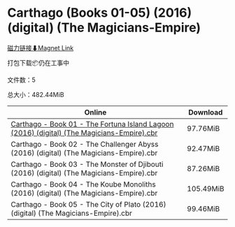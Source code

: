 # Carthago (Books 01-05) (2016) (digital) (The Magicians-Empire)

[磁力链接⬇Magnet Link](magnet:?xt=urn:btih:0c523d972b6c170c3403e7c84445468250327274&dn=Carthago%20%28Books%2001-05%29%20%282016%29%20%28digital%29%20%28The%20Magicians-Empire%29)

打包下载📦仍在工事中

文件数：5

总大小：482.44MiB

Online | Download
--- | ---
[Carthago - Book 01 - The Fortuna Island Lagoon (2016) (digital) (The Magicians-Empire).cbr](https://github.com/alicewish/markdown/blob/master/comic/Carthago-Book-01-Fortuna-Island-Lagoon-2016-digital-Magicians-Empire-cbr.md) | 97.76MiB
Carthago - Book 02 - The Challenger Abyss (2016) (digital) (The Magicians-Empire).cbr | 92.47MiB
Carthago - Book 03 - The Monster of Djibouti (2016) (digital) (The Magicians-Empire).cbr | 87.26MiB
Carthago - Book 04 - The Koube Monoliths (2016) (digital) (The Magicians-Empire).cbr | 105.49MiB
Carthago - Book 05 - The City of Plato (2016) (digital) (The Magicians-Empire).cbr | 99.46MiB